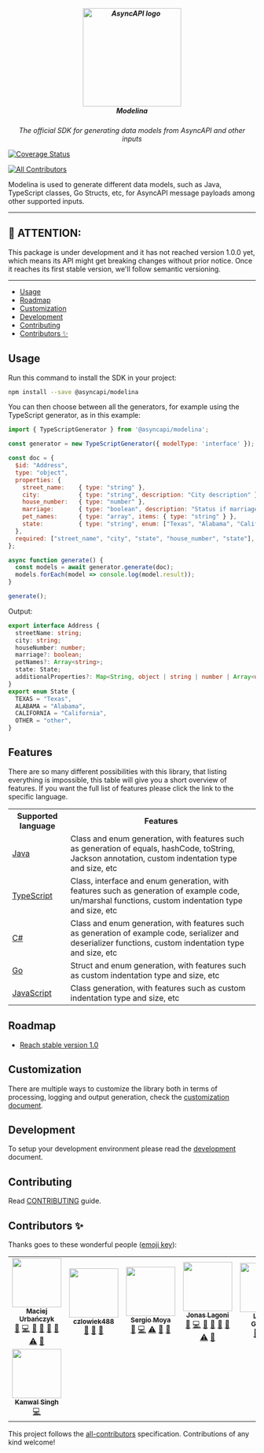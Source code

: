 <h5 align="center">
  <br>
  <a href="https://www.asyncapi.org"><img src="https://github.com/asyncapi/parser-nodejs/raw/master/assets/logo.png" alt="AsyncAPI logo" width="200"></a>
  <br>
  Modelina
</h5>
<p align="center">
  <em>The official SDK for generating data models from AsyncAPI and other inputs</em>
</p>

[![Coverage Status](https://coveralls.io/repos/github/asyncapi/modelina/badge.svg?branch=master)](https://coveralls.io/github/asyncapi/modelina?branch=master)
<!-- ALL-CONTRIBUTORS-BADGE:START - Do not remove or modify this section -->
[![All Contributors](https://img.shields.io/badge/all_contributors-8-orange.svg?style=flat-square)](#contributors-)
<!-- ALL-CONTRIBUTORS-BADGE:END -->

Modelina is used to generate different data models, such as Java, TypeScript classes, Go Structs, etc, for AsyncAPI message payloads among other supported inputs.

---

## :loudspeaker: ATTENTION:

This package is under development and it has not reached version 1.0.0 yet, which means its API might get breaking changes without prior notice. Once it reaches its first stable version, we'll follow semantic versioning.

---

<!-- toc is generated with GitHub Actions do not remove toc markers -->

<!-- toc -->

- [Usage](#usage)
- [Roadmap](#roadmap)
- [Customization](#customization)
- [Development](#development)
- [Contributing](#contributing)
- [Contributors ✨](#contributors-%E2%9C%A8)

<!-- tocstop -->

## Usage
Run this command to install the SDK in your project:

```bash
npm install --save @asyncapi/modelina
```

You can then choose between all the generators, for example using the TypeScript generator, as in this example:
```js
import { TypeScriptGenerator } from '@asyncapi/modelina';

const generator = new TypeScriptGenerator({ modelType: 'interface' });

const doc = {
  $id: "Address",
  type: "object",
  properties: {
    street_name:    { type: "string" },
    city:           { type: "string", description: "City description" },
    house_number:   { type: "number" },
    marriage:       { type: "boolean", description: "Status if marriage live in given house" },
    pet_names:      { type: "array", items: { type: "string" } },
    state:          { type: "string", enum: ["Texas", "Alabama", "California", "other"] },
  },
  required: ["street_name", "city", "state", "house_number", "state"],
};

async function generate() {
  const models = await generator.generate(doc);
  models.forEach(model => console.log(model.result)); 
}

generate();
```

Output:

```ts
export interface Address {
  streetName: string;
  city: string;
  houseNumber: number;
  marriage?: boolean;
  petNames?: Array<string>;
  state: State;
  additionalProperties?: Map<String, object | string | number | Array<unknown> | boolean | null | number>;
}
export enum State {
  TEXAS = "Texas",
  ALABAMA = "Alabama",
  CALIFORNIA = "California",
  OTHER = "other",
}
```
## Features
There are so many different possibilities with this library, that listing everything is impossible, this table will give you a short overview of features. If you want the full list of features please click the link to the specific language.
<!-- prettier-ignore-start -->
<!-- markdownlint-disable -->
<table>
  <tr>
    <th>Supported language</th>
    <th>Features</th>
  </tr>
  <tr>
    <td><a href="./docs/usage.md#generate-java-models">Java</a></td>
    <td>Class and enum generation, with features such as generation of equals, hashCode, toString, Jackson annotation, custom indentation type and size, etc</td>
  </tr>
  <tr>
    <td><a href="./docs/usage.md#generate-typescript-models">TypeScript</a></td>
    <td>Class, interface and enum generation, with features such as generation of example code, un/marshal functions, custom indentation type and size, etc</td>
  </tr>
  <tr>
    <td><a href="./docs/usage.md#generate-c#-models">C#</a></td>
    <td>Class and enum generation, with features such as generation of example code, serializer and deserializer functions, custom indentation type and size, etc</td>
  </tr>
  <tr>
    <td><a href="./docs/usage.md#generate-go-models">Go</a></td>
    <td>Struct and enum generation, with features such as custom indentation type and size, etc</td>
  </tr>
  <tr>
    <td><a href="./docs/usage.md#generate-javascript-models">JavaScript</a></td>
    <td>Class generation, with features such as custom indentation type and size, etc</td>
  </tr>
</table>

## Roadmap
- [Reach stable version 1.0](https://github.com/asyncapi/modelina/milestone/3)

## Customization

There are multiple ways to customize the library both in terms of processing, logging and output generation, check the [customization document](./docs/customization.md).

## Development
To setup your development environment please read the [development](./docs/development.md) document.

## Contributing

Read [CONTRIBUTING](https://github.com/asyncapi/.github/blob/master/CONTRIBUTING.md) guide.

## Contributors ✨

Thanks goes to these wonderful people ([emoji key](https://allcontributors.org/docs/en/emoji-key)):

<!-- ALL-CONTRIBUTORS-LIST:START - Do not remove or modify this section -->
<!-- prettier-ignore-start -->
<!-- markdownlint-disable -->
<table>
  <tr>
    <td align="center"><a href="https://github.com/magicmatatjahu"><img src="https://avatars.githubusercontent.com/u/20404945?v=4?s=100" width="100px;" alt=""/><br /><sub><b>Maciej Urbańczyk</b></sub></a><br /><a href="https://github.com/asyncapi/modelina/issues?q=author%3Amagicmatatjahu" title="Bug reports">🐛</a> <a href="https://github.com/asyncapi/modelina/commits?author=magicmatatjahu" title="Code">💻</a> <a href="https://github.com/asyncapi/modelina/commits?author=magicmatatjahu" title="Documentation">📖</a> <a href="#ideas-magicmatatjahu" title="Ideas, Planning, & Feedback">🤔</a> <a href="#maintenance-magicmatatjahu" title="Maintenance">🚧</a> <a href="#question-magicmatatjahu" title="Answering Questions">💬</a> <a href="https://github.com/asyncapi/modelina/commits?author=magicmatatjahu" title="Tests">⚠️</a> <a href="https://github.com/asyncapi/modelina/pulls?q=is%3Apr+reviewed-by%3Amagicmatatjahu" title="Reviewed Pull Requests">👀</a></td>
    <td align="center"><a href="https://github.com/czlowiek488"><img src="https://avatars.githubusercontent.com/u/34620109?v=4?s=100" width="100px;" alt=""/><br /><sub><b>czlowiek488</b></sub></a><br /><a href="https://github.com/asyncapi/modelina/issues?q=author%3Aczlowiek488" title="Bug reports">🐛</a> <a href="https://github.com/asyncapi/modelina/pulls?q=is%3Apr+reviewed-by%3Aczlowiek488" title="Reviewed Pull Requests">👀</a> <a href="#ideas-czlowiek488" title="Ideas, Planning, & Feedback">🤔</a></td>
    <td align="center"><a href="https://github.com/smoya"><img src="https://avatars.githubusercontent.com/u/1083296?v=4?s=100" width="100px;" alt=""/><br /><sub><b>Sergio Moya</b></sub></a><br /><a href="https://github.com/asyncapi/modelina/issues?q=author%3Asmoya" title="Bug reports">🐛</a> <a href="https://github.com/asyncapi/modelina/commits?author=smoya" title="Code">💻</a> <a href="https://github.com/asyncapi/modelina/commits?author=smoya" title="Tests">⚠️</a> <a href="https://github.com/asyncapi/modelina/commits?author=smoya" title="Documentation">📖</a> <a href="https://github.com/asyncapi/modelina/pulls?q=is%3Apr+reviewed-by%3Asmoya" title="Reviewed Pull Requests">👀</a></td>
    <td align="center"><a href="https://github.com/jonaslagoni"><img src="https://avatars.githubusercontent.com/u/13396189?v=4?s=100" width="100px;" alt=""/><br /><sub><b>Jonas Lagoni</b></sub></a><br /><a href="https://github.com/asyncapi/modelina/issues?q=author%3Ajonaslagoni" title="Bug reports">🐛</a> <a href="https://github.com/asyncapi/modelina/commits?author=jonaslagoni" title="Code">💻</a> <a href="https://github.com/asyncapi/modelina/commits?author=jonaslagoni" title="Documentation">📖</a> <a href="#ideas-jonaslagoni" title="Ideas, Planning, & Feedback">🤔</a> <a href="#maintenance-jonaslagoni" title="Maintenance">🚧</a> <a href="#question-jonaslagoni" title="Answering Questions">💬</a> <a href="https://github.com/asyncapi/modelina/commits?author=jonaslagoni" title="Tests">⚠️</a> <a href="https://github.com/asyncapi/modelina/pulls?q=is%3Apr+reviewed-by%3Ajonaslagoni" title="Reviewed Pull Requests">👀</a></td>
    <td align="center"><a href="https://dev.to/derberg"><img src="https://avatars.githubusercontent.com/u/6995927?v=4?s=100" width="100px;" alt=""/><br /><sub><b>Lukasz Gornicki</b></sub></a><br /><a href="https://github.com/asyncapi/modelina/pulls?q=is%3Apr+reviewed-by%3Aderberg" title="Reviewed Pull Requests">👀</a> <a href="https://github.com/asyncapi/modelina/issues?q=author%3Aderberg" title="Bug reports">🐛</a> <a href="https://github.com/asyncapi/modelina/commits?author=derberg" title="Code">💻</a></td>
    <td align="center"><a href="https://github.com/arjungarg07"><img src="https://avatars.githubusercontent.com/u/53009722?v=4?s=100" width="100px;" alt=""/><br /><sub><b>Arjun Garg</b></sub></a><br /><a href="https://github.com/asyncapi/modelina/commits?author=arjungarg07" title="Code">💻</a></td>
    <td align="center"><a href="http://www.fmvilas.com"><img src="https://avatars.githubusercontent.com/u/242119?v=4?s=100" width="100px;" alt=""/><br /><sub><b>Fran Méndez</b></sub></a><br /><a href="https://github.com/asyncapi/modelina/pulls?q=is%3Apr+reviewed-by%3Afmvilas" title="Reviewed Pull Requests">👀</a></td>
  </tr>
  <tr>
    <td align="center"><a href="https://github.com/Blakelist7"><img src="https://avatars.githubusercontent.com/u/54525960?v=4?s=100" width="100px;" alt=""/><br /><sub><b>Kanwal Singh</b></sub></a><br /><a href="https://github.com/asyncapi/modelina/commits?author=Blakelist7" title="Code">💻</a></td>
  </tr>
</table>

<!-- markdownlint-restore -->
<!-- prettier-ignore-end -->

<!-- ALL-CONTRIBUTORS-LIST:END -->

This project follows the [all-contributors](https://github.com/all-contributors/all-contributors) specification. Contributions of any kind welcome!
